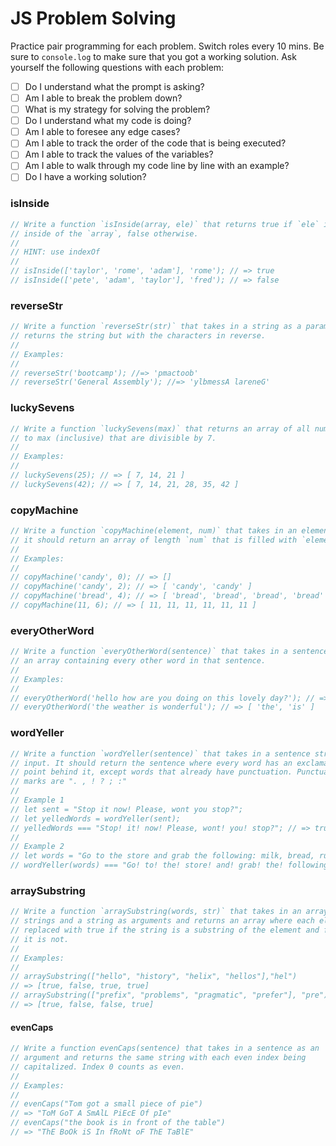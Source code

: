 # JS Problem Solving
Practice pair programming for each problem. Switch roles every 10 mins.
Be sure to `console.log` to make sure that you got a working solution.
Ask yourself the following questions with each problem:
- [ ] Do I understand what the prompt is asking?
- [ ] Am I able to break the problem down?
- [ ] What is my strategy for solving the problem?
- [ ] Do I understand what my code is doing?
- [ ] Am I able to foresee any edge cases?
- [ ] Am I able to track the order of the code that is being executed?
- [ ] Am I able to track the values of the variables?
- [ ] Am I able to walk through my code line by line with an example?
- [ ] Do I have a working solution?
### isInside
```js
// Write a function `isInside(array, ele)` that returns true if `ele` is an element
// inside of the `array`, false otherwise.
//
// HINT: use indexOf
//
// isInside(['taylor', 'rome', 'adam'], 'rome'); // => true
// isInside(['pete', 'adam', 'taylor'], 'fred'); // => false
```
### reverseStr
```js
// Write a function `reverseStr(str)` that takes in a string as a parameter and
// returns the string but with the characters in reverse.
//
// Examples:
//
// reverseStr('bootcamp'); //=> 'pmactoob'
// reverseStr('General Assembly'); //=> 'ylbmessA lareneG'
```
### luckySevens
```js
// Write a function `luckySevens(max)` that returns an array of all numbers up
// to max (inclusive) that are divisible by 7.
//
// Examples:
//
// luckySevens(25); // => [ 7, 14, 21 ]
// luckySevens(42); // => [ 7, 14, 21, 28, 35, 42 ]
```
### copyMachine
```js
// Write a function `copyMachine(element, num)` that takes in an element and a number
// it should return an array of length `num` that is filled with `element`.
//
// Examples:
//
// copyMachine('candy', 0); // => []
// copyMachine('candy', 2); // => [ 'candy', 'candy' ]
// copyMachine('bread', 4); // => [ 'bread', 'bread', 'bread', 'bread' ]
// copyMachine(11, 6); // => [ 11, 11, 11, 11, 11, 11 ]
```
### everyOtherWord
```js
// Write a function `everyOtherWord(sentence)` that takes in a sentence and returns
// an array containing every other word in that sentence.
//
// Examples:
//
// everyOtherWord('hello how are you doing on this lovely day?'); // => [ 'hello', 'are', 'doing', 'this', 'day?' ]
// everyOtherWord('the weather is wonderful'); // => [ 'the', 'is' ]
```
### wordYeller
```js
// Write a function `wordYeller(sentence)` that takes in a sentence string as
// input. It should return the sentence where every word has an exclamation
// point behind it, except words that already have punctuation. Punctuation
// marks are ". , ! ? ; :"
//
// Example 1
// let sent = "Stop it now! Please, wont you stop?";
// let yelledWords = wordYeller(sent);
// yelledWords === "Stop! it! now! Please, wont! you! stop?"; // => true
//
// Example 2
// let words = "Go to the store and grab the following: milk, bread, run, and cake";
// wordYeller(words) === "Go! to! the! store! and! grab! the! following: milk, bread, run, and! cake!"; // => true
```
### arraySubstring
```js
// Write a function `arraySubstring(words, str)` that takes in an array of
// strings and a string as arguments and returns an array where each element is
// replaced with true if the string is a substring of the element and false if
// it is not.
//
// Examples:
//
// arraySubstring(["hello", "history", "helix", "hellos"],"hel")
// => [true, false, true, true]
// arraySubstring(["prefix", "problems", "pragmatic", "prefer"], "pre")
// => [true, false, false, true]
```
#### evenCaps
```js
// Write a function evenCaps(sentence) that takes in a sentence as an
// argument and returns the same string with each even index being
// capitalized. Index 0 counts as even.
//
// Examples:
//
// evenCaps("Tom got a small piece of pie")
// => "ToM GoT A SmAlL PiEcE Of pIe"
// evenCaps("the book is in front of the table")
// => "ThE BoOk iS In fRoNt oF ThE TaBlE"
```